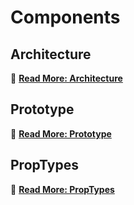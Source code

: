# Components

## Architecture

🔗 [**Read More: Architecture**](architecture/index.md)

## Prototype

🔗 [**Read More: Prototype**](prototype/index.md)

## PropTypes

🔗 [**Read More: PropTypes**](proptypes/index.md)
